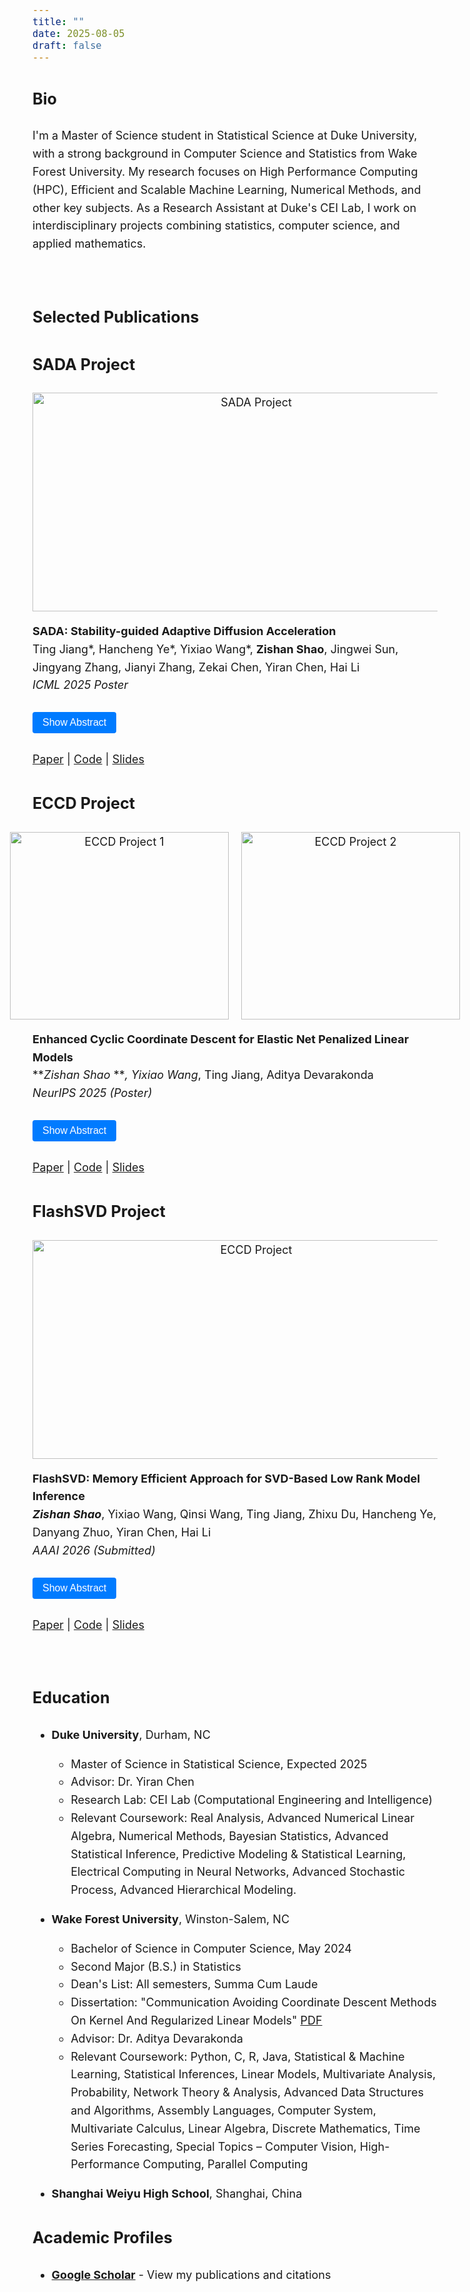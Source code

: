 ```yaml
---
title: ""
date: 2025-08-05
draft: false
---
```


<style>
body, p, li, div {
    font-size: 18px !important;
    line-height: 1.6 !important;
}

h1, h2, h3, h4, h5, h6 {
    font-size: 1.4em !important;
}

.abstract {
    display: none;
    background-color: #f8f9fa;
    padding: 15px;
    margin: 10px 0;
    border-left: 4px solid #007bff;
    border-radius: 5px;
    font-size: 18px !important;
}

.abstract-button {
    background-color: #007bff;
    color: white;
    border: none;
    padding: 8px 16px;
    border-radius: 4px;
    cursor: pointer;
    font-size: 16px;
    margin: 10px 0;
}

.abstract-button:hover {
    background-color: #0056b3;
}

/* Override any existing font sizes */
* {
    font-size: inherit;
}
</style>

<script>
function toggleAbstract(projectId) {
    const abstract = document.getElementById(projectId);
    const button = document.querySelector(`[onclick="toggleAbstract('${projectId}')"]`);
    
    if (abstract.style.display === 'none' || abstract.style.display === '') {
        abstract.style.display = 'block';
        button.textContent = 'Hide Abstract';
    } else {
        abstract.style.display = 'none';
        button.textContent = 'Show Abstract';
    }
}
</script>


<!--
<figure>
    <img src="../version1_pressed.jpg" alt="Image Description" style="display: block; margin: auto;">
    <figcaption>What's up!</figcaption> 
</figure>
-->



#


### Bio

I'm a Master of Science student in Statistical Science at Duke University, with a strong background in Computer Science and Statistics from Wake Forest University. My research focuses on High Performance Computing (HPC), Efficient and Scalable Machine Learning, Numerical Methods, and other key subjects. As a Research Assistant at Duke's CEI Lab, I work on interdisciplinary projects combining statistics, computer science, and applied mathematics.



<br>

## Selected Publications

### SADA Project
<div style="text-align: center;">
    <img src="../project-img/sada.png" alt="SADA Project" width="700" height="350">
</div>

**SADA: Stability-guided Adaptive Diffusion Acceleration**  
Ting Jiang*, Hancheng Ye*, Yixiao Wang*, **Zishan Shao**, Jingwei Sun, Jingyang Zhang, Jianyi Zhang, Zekai Chen, Yiran Chen, Hai Li  
*ICML 2025 Poster*

<button class="abstract-button" onclick="toggleAbstract('sada-abstract')">Show Abstract</button>
<div id="sada-abstract" class="abstract">
    <strong>Abstract:</strong> Diffusion models have shown remarkable success in generating high-quality samples, but their inference process is often slow due to the need for many denoising steps. We propose SADA (Stability-guided Adaptive Diffusion Acceleration), a novel approach that adaptively reduces the number of denoising steps while maintaining sample quality. Our method uses a stability-guided criterion to determine when to skip steps, achieving significant speedup without compromising generation quality.
</div>

[Paper](https://openreview.net/pdf?id=ThMQfsBnje) | [Code](https://github.com/your-repo/sada) | [Slides](https://your-slides-link.com)

### ECCD Project
<div style="text-align: center; display: flex; justify-content: center; gap: 20px;">
    <img src="../project-img/eccd1.png" alt="ECCD Project 1" width="350" height="300">
    <img src="../project-img/eccd2.png" alt="ECCD Project 2" width="350" height="300">
</div>

**Enhanced Cyclic Coordinate Descent for Elastic Net Penalized Linear Models**  
***Zishan Shao* ***, Yixiao Wang*, Ting Jiang, Aditya Devarakonda  
*NeurIPS 2025 (Poster)*

<button class="abstract-button" onclick="toggleAbstract('eccd-abstract')">Show Abstract</button>
<div id="eccd-abstract" class="abstract">
    <strong>Abstract:</strong> Coordinate descent methods are widely used for solving large-scale optimization problems, particularly in machine learning applications. We propose Enhanced Cyclic Coordinate Descent (ECCD), an improved variant that addresses the limitations of traditional cyclic coordinate descent for Elastic Net penalized linear models. Our method introduces adaptive step sizes and efficient communication-avoiding strategies, achieving faster convergence and better scalability for high-dimensional problems.
</div>

[Paper](https://arxiv.org/abs/2406.18001) | [Code](https://github.com/your-repo/eccd) | [Slides](https://your-slides-link.com)

### FlashSVD Project
<div style="text-align: center;">
    <img src="../project-img/pipeline.png" alt="ECCD Project" width="700" height="350">
</div>

**FlashSVD: Memory Efficient Approach for SVD-Based Low Rank Model Inference**  
***Zishan Shao***, Yixiao Wang, Qinsi Wang, Ting Jiang, Zhixu Du, Hancheng Ye, Danyang Zhuo, Yiran Chen, Hai Li  
*AAAI 2026 (Submitted)*

<button class="abstract-button" onclick="toggleAbstract('flashsvd-abstract')">Show Abstract</button>
<div id="flashsvd-abstract" class="abstract">
    <strong>Abstract:</strong> Singular Value Decomposition (SVD) is a fundamental technique in machine learning and data analysis, but its memory requirements can be prohibitive for large-scale applications. We present FlashSVD, a memory-efficient approach for SVD-based low-rank model inference that significantly reduces memory footprint while maintaining accuracy. Our method employs innovative caching strategies and adaptive memory management, enabling efficient processing of large matrices on memory-constrained systems.
</div>

[Paper](https://arxiv.org/abs/2508.01506) | [Code](https://github.com/your-repo/flashsvd) | [Slides](https://your-slides-link.com)

 
<br>


### Education

- **Duke University**, Durham, NC
  - Master of Science in Statistical Science, Expected 2025
  - Advisor: Dr. Yiran Chen
  - Research Lab: CEI Lab (Computational Engineering and Intelligence)
  - Relevant Coursework: Real Analysis, Advanced Numerical Linear Algebra, Numerical Methods, Bayesian Statistics, Advanced Statistical Inference, Predictive Modeling & Statistical Learning, Electrical Computing in Neural Networks, Advanced Stochastic Process, Advanced Hierarchical Modeling.

- **Wake Forest University**, Winston-Salem, NC
  - Bachelor of Science in Computer Science, May 2024
  - Second Major (B.S.) in Statistics
  - Dean's List: All semesters, Summa Cum Laude
  - Dissertation: "Communication Avoiding Coordinate Descent Methods On Kernel And Regularized Linear Models" [PDF](../WFU_CS_Thesis.pdf)
  - Advisor: Dr. Aditya Devarakonda
  - Relevant Coursework: Python, C, R, Java, Statistical & Machine Learning, Statistical Inferences, Linear Models, Multivariate Analysis, Probability, Network Theory & Analysis, Advanced Data Structures and Algorithms,  Assembly Languages, Computer System, Multivariate Calculus, Linear Algebra, Discrete Mathematics, Time Series Forecasting, Special Topics – Computer Vision, High-Performance Computing, Parallel Computing


- **Shanghai Weiyu High School**, Shanghai, China

### Academic Profiles

- **[Google Scholar](https://scholar.google.com/citations?user=EUMawmQAAAAJ&hl=en)** - View my publications and citations


<!-- Rest of the content follows -->



